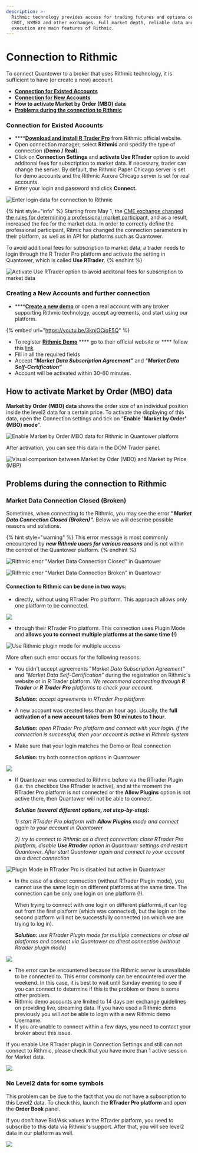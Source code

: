 ```yaml
---
description: >-
  Rithmic technology provides access for trading futures and options on CME,
  CBOT, NYMEX and other exchanges. Full market depth, reliable data and great
  execution are main features of Rithmic.
---
```


# Connection to Rithmic

To connect Quantower to a broker that uses Rithmic technology, it is sufficient to have (or create a new) account.

* ****[**Connection for Existed Accounts**](connection-to-rithmic.md#connection-for-existed-accounts)****
* ****[**Connection for New Accounts**](connection-to-rithmic.md#connection-for-new-accounts)****
* **How to activate Market by Order (MBO) data**
* ****[**Problems during the connection to Rithmic**](connection-to-rithmic.md#problems-during-the-connection-to-rithmic)****

### Connection for Existed Accounts

* ****[**Download and install R Trader Pro**](http://yyy3.rithmic.com/?page\_id=16) from Rithmic official website.
* Open connection manager, select **Rithmic** and specify the type of connection (**Demo / Real**).&#x20;
* Click on **Connection Settings** and **activate Use RTrader** option to avoid additonal fees for subscription to market data. If necessary, trader can change the server. By default, the Rithmic Paper Chicago server is set for demo accounts and the Rithmic Aurora Chicago server is set for real accounts.
* Enter your login and password and click **Connect.**

![Enter login data for connection to Rithmic](../.gitbook/assets/rithmic-connection.png)

{% hint style="info" %}
Starting from May 1, the [CME exchange сhanged the rules for determining a professional market participant](http://yyy3.rithmic.com/?p=1069), and as a result, increased the fee for the market data. In order to correctly define the professional participant, Ritmic has changed the connection parameters in their platform, as well as in API for platforms such as Quantower.

To avoid additional fees for subscription to market data, a trader needs to login through the R Trader Pro platform and activate the setting in Quantower, which is called **Use RTrader**.
{% endhint %}

![Activate Use RTrader option to avoid additonal fees for subscription to market data](../.gitbook/assets/rithmic-plugin.gif)

### Creating a New Accounts and further connection

* ****[**Create a new demo**](https://rithmic.com/demo.html#sign-up) or open a real account with any broker supporting Rithmic technology, accept agreements, and start using our platform.

{% embed url="https://youtu.be/3kpiOCiqE5Q" %}

* To register [**Rithmic Demo**](https://rithmic.com/demo.html#sign-up) **** go to their official website or **** follow this [link](https://rithmic.com/demo.html#sign-up)
* Fill in all the required fields
* Accept _**"Market Data Subscription Agreement"**_ and _"**Market Data Self-Certification"**_
* Account will be activated within 30-60 minutes.

## **How to activate Market by Order (MBO) data**

**Market by Order (MBO) data** shows the order size of an individual position inside the level2 data for a certain price. To activate the displaying of this data, open the Connection settings and tick on "**Enable 'Market by Order' (MBO) mode**".

![Enable Market by Order MBO data for Rithmic in Quantower platform](<../.gitbook/assets/image (353).png>)

After activation, you can see this data in the DOM Trader panel.

![Visual comparison between Market by Oder (MBO) and Market by Price (MBP)](<../.gitbook/assets/MBO vs MBP.png>)

## **Problems during the connection to Rithmic**

### **Market Data Connection Closed (Broken)**

Sometimes, when connecting to the Rithmic, you may see the error **"**_**Market Data Connection Closed (Broken)".**_ Below we will describe possible reasons and solutions.

{% hint style="warning" %}
This error message is most commonly encountered by _**new Rithmic users for various reasons**_ and is not within the control of the Quantower platform.&#x20;
{% endhint %}

![Rithmic error "Market Data Connection Closed" in Quantower](../.gitbook/assets/connections-error-with-rithmic.png)

![Rithmic error "Market Data Connection Broken" in Quantower](<../.gitbook/assets/image (348) (1) (1).png>)

#### Connection to Rithmic can be done in two ways:

* directly, without using RTrader Pro platform. This approach allows only one platform to be connected.

![](<../.gitbook/assets/image (349) (1) (1) (1).png>)

* through their RTrader Pro platform. This connection uses Plugin Mode and **allows you to connect multiple platforms at the same time (!)**

![Use Rithmic plugin mode for multiple access](<../.gitbook/assets/image (352) (1) (1).png>)

More often such error occurs for the following reasons:

*   You didn't accept agreements "_Market Data Subscription Agreement"_ and _"Market Data Self-Certification"_  during the registration on Rithmic's website or in R Trader platform. _We recommend connecting through **R Trader** or **R Trader Pro** platforms to check your account._

    _**Solution:** accept agreements in RTrader Pro platform_
*   A new account was created less than an hour ago. Usually, the **full activation of a new account takes from 30 minutes to 1 hour**.

    _**Solution:**_ _open RTrader Pro platform and connect with your login. If the connection is successful, then your account is active in Rithmic system_
*   Make sure that your login matches the Demo or Real connection&#x20;

    _**Solution:**_ try both connection options in Quantower

![](<../.gitbook/assets/image (355) (1) (1) (1) (1) (1).png>)

*   If Quantower was connected to Rithmic before via the RTrader Plugin (i.e. the checkbox Use RTrader is active), and at the moment the RTrader Pro platform is not connected or the **Allow Plugins** option is not active there, then Quantower will not be able to connect.

    _**Solution (several different options, not step-by-step):**_

    _1) start RTrader Pro platform with **Allow Plugins** mode and connect again to your account in Quantower_

    _2) try to connect to Rithmic as a direct connection: close RTrader Pro platform, disable **Use Rtrader** option in Quantower settings and restart Quantower. After start Quantower again and connect to your account as a direct connection_

![Plugin Mode in RTrader Pro is disabled but active in Quantower](<../.gitbook/assets/image (351) (1) (1).png>)

*   In the case of a direct connection (without RTrader Plugin mode), you cannot use the same login on different platforms at the same time. The connection can be only one login on one platform (!).&#x20;

    When trying to connect with one login on different platforms, it can log out from the first platform (which was connected), but the login on the second platform will not be successfully connected (on which we are trying to log in).

    _**Solution:** use RTrader Plugin mode for multiple connections or close all platforms and connect via Quantower as direct connection (without Rtrader plugin mode)_

![](<../.gitbook/assets/image (345).png>)

* The error can be encountered because the Rithmic server is unavailable to be connected to. This error commonly can be encountered over the weekend. In this case, it is best to wait until Sunday evening to see if you can connect to determine if this is the problem or there is some other problem.
* Rithmic demo accounts are limited to 14 days per exchange guidelines on providing live, streaming data. If you have used a Rithmic demo previously you will _not_ be able to login with a new Rithmic demo Username.
* If you are unable to connect within a few days, you need to contact your broker about this issue.

If you enable Use RTrader plugin in Connection Settings and still can not connect to Rithmic, please check that you have more than 1 active session for Market data.

![](<../.gitbook/assets/image (100).png>)

### No Level2 data for some symbols

This problem can be due to the fact that you do not have a subscription to this Level2 data. To check this, launch the **RTrader Pro platform** and open the **Order Book** panel.

If you don't have Bid/Ask values in the RTrader platform, you need to subscribe to this data via Rithmic's support. After that, you will see level2 data in our platform as well.&#x20;

![](<../.gitbook/assets/image (297).png>)
